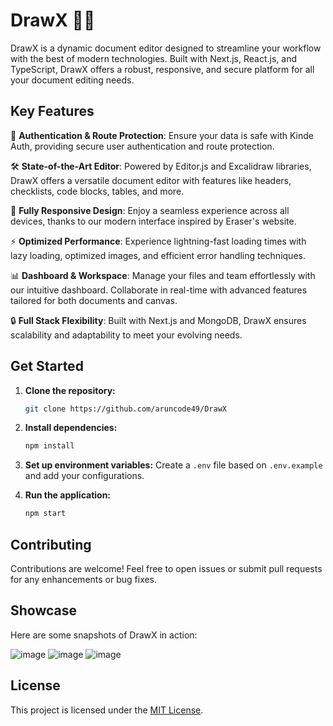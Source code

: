 # DrawX 🎨✨

DrawX is a dynamic document editor designed to streamline your workflow with the best of modern technologies. Built with Next.js, React.js, and TypeScript, DrawX offers a robust, responsive, and secure platform for all your document editing needs.

## Key Features

🔑 **Authentication & Route Protection**: Ensure your data is safe with Kinde Auth, providing secure user authentication and route protection.

🛠️ **State-of-the-Art Editor**: Powered by Editor.js and Excalidraw libraries, DrawX offers a versatile document editor with features like headers, checklists, code blocks, tables, and more.

📱 **Fully Responsive Design**: Enjoy a seamless experience across all devices, thanks to our modern interface inspired by Eraser's website.

⚡ **Optimized Performance**: Experience lightning-fast loading times with lazy loading, optimized images, and efficient error handling techniques.

📊 **Dashboard & Workspace**: Manage your files and team effortlessly with our intuitive dashboard. Collaborate in real-time with advanced features tailored for both documents and canvas.

🔒 **Full Stack Flexibility**: Built with Next.js and MongoDB, DrawX ensures scalability and adaptability to meet your evolving needs.

## Get Started

1. **Clone the repository:**
    ```bash
    git clone https://github.com/aruncode49/DrawX
    ```

2. **Install dependencies:**
    ```bash
    npm install
    ```

3. **Set up environment variables:**
    Create a `.env` file based on `.env.example` and add your configurations.

4. **Run the application:**
    ```bash
    npm start
    ```

## Contributing

Contributions are welcome! Feel free to open issues or submit pull requests for any enhancements or bug fixes.

## Showcase

Here are some snapshots of DrawX in action:

![image](https://github.com/aruncode49/DrawX/assets/112400317/7c29a87b-af53-48ba-a4c4-50000c249398)
![image](https://github.com/aruncode49/DrawX/assets/112400317/485bda13-ebe8-41ce-9b88-b57c26501180)
![image](https://github.com/aruncode49/DrawX/assets/112400317/27b32a1e-01c9-47ca-80d4-e454ca9a6037)



## License

This project is licensed under the [MIT License](link-to-license).

